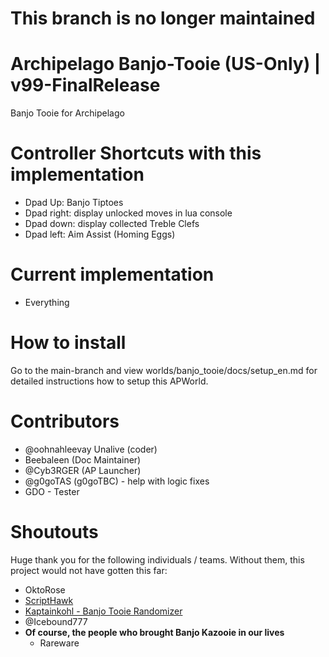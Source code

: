 # This branch is no longer maintained

# Archipelago Banjo-Tooie (US-Only) | v99-FinalRelease
Banjo Tooie for Archipelago 

# Controller Shortcuts with this implementation
 - Dpad Up: Banjo Tiptoes
 - Dpad right: display unlocked moves in lua console
 - Dpad down: display collected Treble Clefs
 - Dpad left: Aim Assist (Homing Eggs)

# Current implementation
- Everything

# How to install
Go to the main-branch and view worlds/banjo_tooie/docs/setup_en.md for detailed instructions how to setup this APWorld.

# Contributors
 - @oohnahleevay Unalive (coder)
 - Beebaleen (Doc Maintainer)
 - @Cyb3RGER (AP Launcher)
 - @g0goTAS (g0goTBC) - help with logic fixes
 - GDO - Tester

# Shoutouts
Huge thank you for the following individuals / teams. Without them, this project would not have gotten this far:
 -  OktoRose
 - <a href='https://github.com/Isotarge/ScriptHawk'>ScriptHawk</a>
 - <a href="https://github.com/kaptainkohl/BTRandoLUA">Kaptainkohl - Banjo Tooie Randomizer</a>
 - @Icebound777
 - **Of course, the people who brought Banjo Kazooie in our lives**
    - Rareware